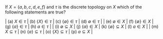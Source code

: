 If $`X=\{ a,b,c,d,e,f \}`$ and $`\tau`$ is the discrete topology on $`X`$ which of the following statements are true?

| (a) $`X \in \tau`$ | (b) $`\{X\} \in \tau`$ | (c) $`\{\emptyset\} \in \tau`$ | (d) $`\emptyset \in \tau`$ |
| (e) $`\emptyset \in X`$ | (f) $`\{\emptyset\} \in X`$ | (g) $`\{a\} \in \tau`$ | (h) $`a \in \tau`$ |
| (i) $`\emptyset \subseteq X`$ | (j) $`\{a\} \in X`$ | (k) $`\{\emptyset\} \subseteq X`$ | (l) $`a \in X`$ |
| (m) $`X \subseteq \tau`$ | (n) $`\{a\} \subseteq \tau`$ | (o) $`\{X\} \subseteq \tau`$ | (p) $`a \subseteq X`$ |
